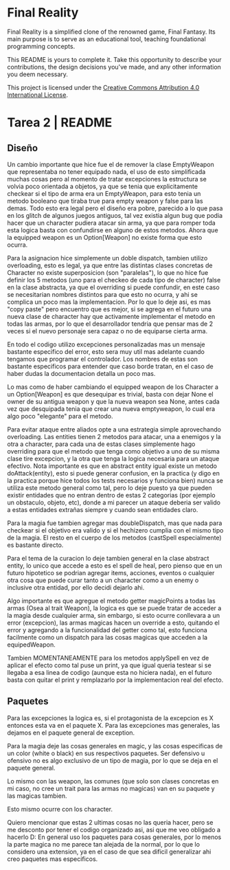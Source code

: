 # Final Reality

Final Reality is a simplified clone of the renowned game, Final Fantasy. Its main purpose is to
serve as an educational tool, teaching foundational programming concepts.

This README is yours to complete it. Take this opportunity to describe your contributions, the
design decisions you've made, and any other information you deem necessary.

This project is licensed under the
[Creative Commons Attribution 4.0 International License](https://creativecommons.org/licenses/by/4.0/).

# Tarea 2 | README

## Diseño

Un cambio importante que hice fue el de remover la clase EmptyWeapon que representaba no tener equipado nada, el uso de esto simplificada muchas cosas
pero al momento de tratar excepciones la estructura se volvia poco orientada a objetos, ya que se tenia que explicitamente checkear si el tipo de arma
era un EmptyWeapon, para esto tenia un metodo booleano que tiraba true para empty weapon y false para las demas. Todo esto era legal pero el diseño era pobre,
parecido a lo que pasa en los glitch de algunos juegos antiguos, tal vez existia algun bug que podia hacer que un character pudiera atacar sin arma, ya que 
para romper toda esta logica basta con confundirse en alguno de estos metodos. Ahora que la equipped weapon es un Option[Weapon] no existe forma que esto ocurra.

Para la asignacion hice simplemente un doble dispatch, tambien utilizo overloading, esto es legal, ya que entre las distintas clases concretas de Character no existe
superposicion (son "paralelas"), lo que no hice fue definir los 5 metodos (uno para el checkeo de cada tipo de character) false en la clase abstracta, ya que el overriding si puede confundir, en este caso se necesitarian nombres distintos para que esto no ocurra, y ahi se complica un poco mas la implementacion. Por lo que lo deje asi, es mas "copy paste" pero encuentro que es mejor, si se agrega en el futuro una nueva clase de character hay que activamente implementar el metodo en todas las armas, por lo que el desarrollador tendria que pensar mas de 2 veces si el nuevo personaje sera capaz o no de equiparse cierta arma.

En todo el codigo utilizo excepciones personalizadas mas un mensaje bastante especifico del error, esto sera muy util mas adelante cuando tengamos que programar el controlador. Los nombres de estas son bastante especificos para entender que caso borde tratan, en el caso de haber dudas la documentacion detalla un poco mas.

Lo mas como de haber cambiando el equipped weapon de los Character a un Option[Weapon] es que desequipar es trivial, basta con dejar None el owner de su antigua weapon y que la nueva weapon sea None, antes cada vez que desquipada tenia que crear una nueva emptyweapon, lo cual era algo poco "elegante" para el metodo.

Para evitar ataque entre aliados opte a una estrategia simple aprovechando overloading. Las entities tienen 2 metodos para atacar, una a enemigos y la otra a character, para cada una de estas clases simplemente hago overriding para que el metodo que tenga como objetivo a uno de su misma clase tire excepcion, y la otra que tenga la logica necesaria para un ataque efectivo. Nota importante es que en abstract entity igual existe un metodo doAttack(entity), esto si puede generar confusion, en la practica (y digo en la practica porque hice todos los tests necesarios y funciona bien) nunca se utiliza este metodo general como tal, pero lo deje puesto ya que pueden existir entidades que no entran dentro de estas 2 categorias (por ejemplo un obstaculo, objeto, etc), donde a mi parecer un ataque deberia ser valido a estas entidades extrañas siempre y cuando sean entidades claro.

Para la magia fue tambien agregar mas doubleDispatch, mas que nada para checkear si el objetivo era valido y si el hechizero cumplia con el mismo tipo de la magia. El resto en el cuerpo de los metodos (castSpell especialmente) es bastante directo.

Para el tema de la curacion lo deje tambien general en la clase abstract entity, lo unico que accede a esto es el spell de heal, pero pienso que en un futuro hipotetico se podrian agregar items, acciones, eventos o cualquier otra cosa que puede curar tanto a un character como a un enemy o inclusive otra entidad, por ello decidi dejarlo ahi.

Algo importante es que agregue el metodo getter magicPoints a todas las armas (Osea al trait Weapon), la logica es que se puede tratar de acceder a la magia desde cualquier arma, sin embargo, si esto ocurre conllevara a un error (excepcion), las armas magicas hacen un override a esto, quitando el error y agregando a la funcionalidad del getter como tal, esto funciona facilmente como un dispatch para las cosas magicas que acceden a la equipedWeapon.

Tambien MOMENTANEAMENTE para los metodos applySpell en vez de aplicar el efecto como tal puse un print, ya que igual queria testear si se llegaba a esa linea de codigo (aunque esta no hiciera nada), en el futuro basta con quitar el print y remplazarlo por la implementacion real del efecto.

## Paquetes

Para las excepciones la logica es, si el protagonista de la excepcion es X entonces esta va en el paquete X. Para las excepciones mas generales, las dejamos en el paquete general de exception.

Para la magia deje las cosas generales en magic, y las cosas especificas de un color (white o black) en sus respectivos paquetes. Ser defensivo u ofensivo no es algo exclusivo de un tipo de magia, por lo que se deja en el paquete general.

Lo mismo con las weapon, las comunes (que solo son clases concretas en mi caso, no cree un trait para las armas no magicas) van en su paquete y las magicas tambien.

Esto mismo ocurre con los character.

Quiero mencionar que estas 2 ultimas cosas no las queria hacer, pero se me desconto por tener el codigo organizado asi, asi que me veo obligado a hacerlo D:
En general uso los paquetes para cosas generales, por lo menos la parte magica no me parece tan alejada de la normal, por lo que lo considero una extension, ya en el caso de que sea dificil generalizar ahi creo paquetes mas especificos.